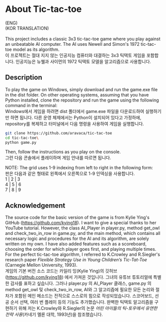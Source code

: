 # About Tic-tac-toe

(ENG)<br/>
(KOR TRANSLATION)<br/>
<br/>
This project includes a classic 3x3 tic-tac-toe game where you play against an unbeatable AI computer. The AI uses Newell and Simon's 1972 tic-tac-toe model as its algorithm.<br/>
이 프로젝트는 절대 지지 않는 인공지능 컴퓨터와 대결하는 3x3 틱택토 게임을 포함합니다. 인공지능은 뉴웰과 사이먼의 1972 틱택토 모델을 알고리즘으로 사용합니다.

## Description

To play the game on Windows, simply download and run the game.exe file in the dist folder. On other operating systems, assuming that you have Python installed, clone the repository and run the game using the following command in the terminal:<br/>
Windows에서 게임을 하려면 dist 폴더에서 game.exe 파일을 다운로드하여 실행하기만 하면 됩니다. 다른 운영 체제에서는 Python이 설치되어 있다고 가정하에, repository를 복제하고 터미널에서 다음 명령을 사용하여 게임을 실행합니다.<br/>
```bash
git clone https://github.com/aravaca/tic-tac-toe
cd tic-tac-toe\
python game.py
```
Then, follow the instructions as you play on the console.<br/>
그런 다음 콘솔에서 플레이하며 게임 안내를 따르면 됩니다.

NOTE:
The grid uses 1-9 indexing from left to right in the following form:<br/>
판은 다음과 같은 형태로 왼쪽에서 오른쪽으로 1-9 인덱싱을 사용합니다. <br/>
1 | 2 | 3<br/>
4 | 5 | 6<br/>
7 | 8 | 9<br/>

## Acknowledgement
The source code for the basic version of the game is from Kylie Ying's GitHub (https://github.com/kying18). I want to give a special thanks to her YouTube tutorial. However, the class AI_Player in player.py, method get_owl and check_two_in_row in game.py, and the main method, which contains all necessary logic and procedures for the AI and its algorithm, are solely written on my own. I have also added features such as a scoreboard, choosing the order for which player goes first, and playing multiple times. For the perfect tic-tac-toe algorithm, I referred to K.Crowley and R.Siegler's research paper *Flexible Strategy Use in Young Children’s Tic-Tat-Toe* (Carnegie Mellon University, 1993).<br/>
게임의 기본 버전 소스 코드는 카일리 잉(Kylie Ying)의 깃허브(https://github.com/kying18) 에서 가져온 것입니다. 그녀의 유튜브 튜토리얼에 특별한 감사를 표하고 싶습니다. 그러나 player.py 의 AI_Player 클래스, game.py 의 method get_owl 및 check_two_in_row, AI와 그 알고리즘에 필요한 모든 논리와 절차가 포함된 메인 메소드는 전적으로 스스로의 힘으로 작성되었습니다. 스코어보드, 선공 순서 선택, 여러 번 플레이 등의 기능도 추가했습니다. 완벽한 틱택토 알고리즘을 구현하기 위해 저는 K.Crowley와 R.Siegler의 논문 *어린 아이들의 틱-토우에서 유연한 전략 사용*(카네기 멜론 대학, 1993년)을 참조했습니다.


